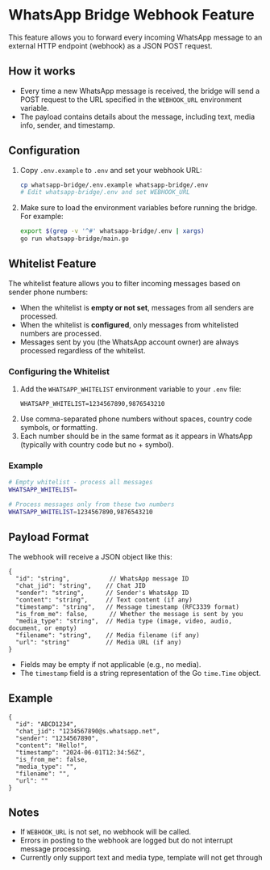 # WhatsApp Bridge Webhook Feature

This feature allows you to forward every incoming WhatsApp message to an external HTTP endpoint (webhook) as a JSON POST request.

## How it works
- Every time a new WhatsApp message is received, the bridge will send a POST request to the URL specified in the `WEBHOOK_URL` environment variable.
- The payload contains details about the message, including text, media info, sender, and timestamp.

## Configuration
1. Copy `.env.example` to `.env` and set your webhook URL:
   ```sh
   cp whatsapp-bridge/.env.example whatsapp-bridge/.env
   # Edit whatsapp-bridge/.env and set WEBHOOK_URL
   ```
2. Make sure to load the environment variables before running the bridge. For example:
   ```sh
   export $(grep -v '^#' whatsapp-bridge/.env | xargs)
   go run whatsapp-bridge/main.go
   ```

## Whitelist Feature
The whitelist feature allows you to filter incoming messages based on sender phone numbers:

- When the whitelist is **empty or not set**, messages from all senders are processed.
- When the whitelist is **configured**, only messages from whitelisted numbers are processed.
- Messages sent by you (the WhatsApp account owner) are always processed regardless of the whitelist.

### Configuring the Whitelist
1. Add the `WHATSAPP_WHITELIST` environment variable to your `.env` file:
   ```
   WHATSAPP_WHITELIST=1234567890,9876543210
   ```
2. Use comma-separated phone numbers without spaces, country code symbols, or formatting.
3. Each number should be in the same format as it appears in WhatsApp (typically with country code but no + symbol).

### Example
```sh
# Empty whitelist - process all messages
WHATSAPP_WHITELIST=

# Process messages only from these two numbers
WHATSAPP_WHITELIST=1234567890,9876543210
```

## Payload Format
The webhook will receive a JSON object like this:

```
{
  "id": "string",           // WhatsApp message ID
  "chat_jid": "string",    // Chat JID
  "sender": "string",      // Sender's WhatsApp ID
  "content": "string",     // Text content (if any)
  "timestamp": "string",   // Message timestamp (RFC3339 format)
  "is_from_me": false,      // Whether the message is sent by you
  "media_type": "string",  // Media type (image, video, audio, document, or empty)
  "filename": "string",    // Media filename (if any)
  "url": "string"          // Media URL (if any)
}
```

- Fields may be empty if not applicable (e.g., no media).
- The `timestamp` field is a string representation of the Go `time.Time` object.

## Example
```
{
  "id": "ABCD1234",
  "chat_jid": "1234567890@s.whatsapp.net",
  "sender": "1234567890",
  "content": "Hello!",
  "timestamp": "2024-06-01T12:34:56Z",
  "is_from_me": false,
  "media_type": "",
  "filename": "",
  "url": ""
}
```

## Notes
- If `WEBHOOK_URL` is not set, no webhook will be called.
- Errors in posting to the webhook are logged but do not interrupt message processing. 
- Currently only support text and media type, template will not get through